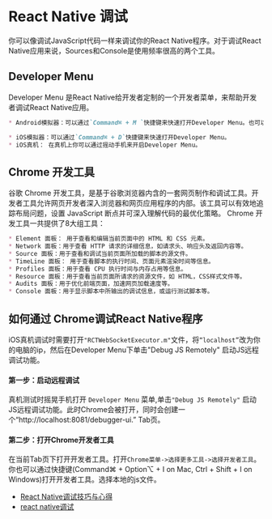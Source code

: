 # React Native 调试

你可以像调试JavaScript代码一样来调试你的React Native程序。对于调试React Native应用来说，Sources和Console是使用频率很高的两个工具。


## Developer Menu
Developer Menu 是React Native给开发者定制的一个开发者菜单，来帮助开发者调试React Native应用。

```markdown
* Android模拟器：可以通过`Command⌘ + M `快捷键来快速打开Developer Menu。也可以通过模拟器上的菜单键来打开。**高版本的模拟器通常没有菜单键的，不过Nexus S上是有菜单键的，如果想使用菜单键，可以创建一个Nexus S的模拟器。**

* iOS模拟器：可以通过`Command⌘ + D`快捷键来快速打开Developer Menu。
* iOS真机： 在真机上你可以通过摇动手机来开启Developer Menu。
```
## Chrome 开发工具
谷歌 Chrome 开发工具，是基于谷歌浏览器内含的一套网页制作和调试工具。开发者工具允许网页开发者深入浏览器和网页应用程序的内部。该工具可以有效地追踪布局问题，设置 JavaScript 断点并可深入理解代码的最优化策略。 Chrome 开发工具一共提供了8大组工具：

```markdown
* Element 面板： 用于查看和编辑当前页面中的 HTML 和 CSS 元素。
* Network 面板：用于查看 HTTP 请求的详细信息，如请求头、响应头及返回内容等。
* Source 面板：用于查看和调试当前页面所加载的脚本的源文件。
* TimeLine 面板： 用于查看脚本的执行时间、页面元素渲染时间等信息。
* Profiles 面板：用于查看 CPU 执行时间与内存占用等信息。
* Resource 面板：用于查看当前页面所请求的资源文件，如 HTML，CSS样式文件等。
* Audits 面板：用于优化前端页面，加速网页加载速度等。
* Console 面板：用于显示脚本中所输出的调试信息，或运行测试脚本等。
```

## 如何通过 Chrome调试React Native程序
iOS真机调试时需要打开`"RCTWebSocketExecutor.m"`文件，将`“localhost”`改为你的电脑的ip，然后在Developer Menu下单击"Debug JS Remotely" 启动JS远程调试功能。

#### 第一步：启动远程调试
真机测试时摇晃手机打开 `Developer Menu` 菜单,单击`"Debug JS Remotely"` 启动JS远程调试功能。此时Chrome会被打开，同时会创建一个“http://localhost:8081/debugger-ui.” Tab页。

#### 第二步：打开Chrome开发者工具
在当前Tab页下打开开发者工具。打开`Chrome菜单->选择更多工具->选择开发者工具`。你也可以通过快捷键(Command⌘ + Option⌥ + I on Mac, Ctrl + Shift + I on Windows)打开开发者工具。选择本地的js文件。


* [React Native调试技巧与心得](https://github.com/crazycodeboy/RNStudyNotes/blob/master/React%20Native%E8%B0%83%E8%AF%95%E6%8A%80%E5%B7%A7%E4%B8%8E%E5%BF%83%E5%BE%97/React%20Native%E8%B0%83%E8%AF%95%E6%8A%80%E5%B7%A7%E4%B8%8E%E5%BF%83%E5%BE%97.md)
* [react native调试](https://cloud.tencent.com/developer/article/1507520)